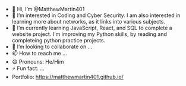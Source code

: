 - 👋 Hi, I’m @MatthewMartin401
- 👀 I’m interested in Coding and Cyber Security. I am also interested in learning more about networks, as it links into various subjects.
- 🌱 I’m currently learning JavaScript, React, and SQL to complete a website project. I'm improving my Python skills, by reading and completeing python practice projects.
- 💞️ I’m looking to collaborate on ...
- 📫 How to reach me ...
- 😄 Pronouns: He/Him
- ⚡ Fun fact: ...
- Portfolio: https://matthewmartin401.github.io/
<!---
MatthewMartin401/MatthewMartin401 is a ✨ special ✨ repository because its `README.md` (this file) appears on your GitHub profile.
You can click the Preview link to take a look at your changes.
--->
